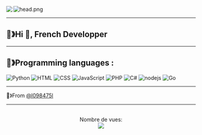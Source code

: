 ![head.png](https://cdn.discordapp.com/attachments/836966934300852234/838403792021356564/2753c49180635a233f909b1d88e047f3.gif)
<img align="left" src="https://github-readme-stats.vercel.app/api?username=l098475l&show_icons=true&theme=radical"/>

---
## 🔕》Hi 👋, French Developper
---

## 🔕》Programming languages : 
![Python](https://img.shields.io/badge/-Python-0077B5?style=flat&logoColor=white&logo=python) ![HTML](https://img.shields.io/badge/-HTML-ff0d00?style=flat&logoColor=white&logo=html5) ![CSS](https://img.shields.io/badge/-CSS-196eff?style=flat&logoColor=white&logo=css3) ![JavaScript](https://camo.githubusercontent.com/4fdfb0cf06c96ca8a5ab446e39e0518bb0ad5380a284c2e7bb9e3d23c34f9626/68747470733a2f2f696d672e736869656c64732e696f2f62616467652f2d4a6176617363726970742d4646454530303f7374796c653d666c61742d737175617265266c6f676f3d6a617661736372697074266c6f676f436f6c6f723d626c61636b) ![PHP](https://img.shields.io/badge/-PHP-FFB120?style=flat-square&logo=php&logoColor=white) ![C#](https://img.shields.io/badge/-C%20Sharp-44CF90?style=flat-square&logo=c%20sharp&logoColor=white) ![nodejs](https://img.shields.io/badge/-NodeJS-43853D?style=flat-square&logo=Node.js&logoColor=white) ![Go](https://img.shields.io/badge/-Go-666699?style=flat-square&logo=Go&logoColor=black)

---

🔕》From [@l098475l](https://github.com/l098475l)

---

<p align="center"> 
  <br>Nombre de vues: <br>
  <img src="https://profile-counter.glitch.me/l098475l/count.svg" />
</p>

